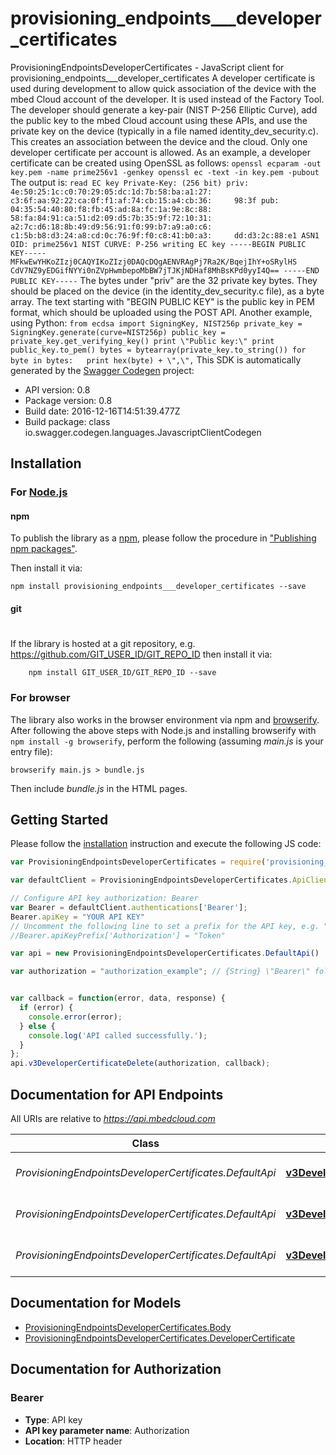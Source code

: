 # provisioning_endpoints___developer_certificates

ProvisioningEndpointsDeveloperCertificates - JavaScript client for provisioning_endpoints___developer_certificates
A developer certificate is used during development to allow quick association of the device with the mbed Cloud account of the developer. It is used instead of the Factory Tool.  The developer should generate a key-pair (NIST P-256 Elliptic Curve), add the public key to the mbed Cloud account using these APIs, and use the private key on the device (typically in a file named identity_dev_security.c). This creates an association between the device and the cloud.  Only one developer certificate per account is allowed.  As an example, a developer certificate can be created using OpenSSL as follows:  ``` openssl ecparam -out key.pem -name prime256v1 -genkey openssl ec -text -in key.pem -pubout ```  The output is:  ``` read EC key Private-Key: (256 bit) priv:     4e:50:25:1c:c0:70:29:05:dc:1d:7b:58:ba:a1:27:     c3:6f:aa:92:22:ca:0f:f1:af:74:cb:15:a4:cb:36:     98:3f pub:     04:35:54:40:80:f8:fb:45:ad:8a:fc:1a:9e:8c:88:     58:fa:84:91:ca:51:d2:09:d5:7b:35:9f:72:10:31:     a2:7c:d6:18:8b:49:d9:56:91:f0:99:b7:a9:a0:c6:     c1:5b:b8:d3:24:a8:cd:0c:76:9f:f0:c8:41:b0:a3:     dd:d3:2c:88:e1 ASN1 OID: prime256v1 NIST CURVE: P-256 writing EC key -----BEGIN PUBLIC KEY----- MFkwEwYHKoZIzj0CAQYIKoZIzj0DAQcDQgAENVRAgPj7Ra2K/BqejIhY+oSRylHS CdV7NZ9yEDGifNYYi0nZVpHwmbepoMbBW7jTJKjNDHaf8MhBsKPd0yyI4Q== -----END PUBLIC KEY----- ```  The bytes under \"priv\" are the 32 private key bytes. They should be placed on the device (in the identity_dev_security.c file), as a byte array.  The text starting with \"BEGIN PUBLIC KEY\" is the public key in PEM format, which should be uploaded using the POST API.  Another example, using Python:  ``` from ecdsa import SigningKey, NIST256p private_key = SigningKey.generate(curve=NIST256p) public_key = private_key.get_verifying_key() print \"Public key:\" print public_key.to_pem() bytes = bytearray(private_key.to_string()) for byte in bytes:   print hex(byte) + \",\", ``` 
This SDK is automatically generated by the [Swagger Codegen](https://github.com/swagger-api/swagger-codegen) project:

- API version: 0.8
- Package version: 0.8
- Build date: 2016-12-16T14:51:39.477Z
- Build package: class io.swagger.codegen.languages.JavascriptClientCodegen

## Installation

### For [Node.js](https://nodejs.org/)

#### npm

To publish the library as a [npm](https://www.npmjs.com/),
please follow the procedure in ["Publishing npm packages"](https://docs.npmjs.com/getting-started/publishing-npm-packages).

Then install it via:

```shell
npm install provisioning_endpoints___developer_certificates --save
```

#### git
#
If the library is hosted at a git repository, e.g.
https://github.com/GIT_USER_ID/GIT_REPO_ID
then install it via:

```shell
    npm install GIT_USER_ID/GIT_REPO_ID --save
```

### For browser

The library also works in the browser environment via npm and [browserify](http://browserify.org/). After following
the above steps with Node.js and installing browserify with `npm install -g browserify`,
perform the following (assuming *main.js* is your entry file):

```shell
browserify main.js > bundle.js
```

Then include *bundle.js* in the HTML pages.

## Getting Started

Please follow the [installation](#installation) instruction and execute the following JS code:

```javascript
var ProvisioningEndpointsDeveloperCertificates = require('provisioning_endpoints___developer_certificates');

var defaultClient = ProvisioningEndpointsDeveloperCertificates.ApiClient.instance;

// Configure API key authorization: Bearer
var Bearer = defaultClient.authentications['Bearer'];
Bearer.apiKey = "YOUR API KEY"
// Uncomment the following line to set a prefix for the API key, e.g. "Token" (defaults to null)
//Bearer.apiKeyPrefix['Authorization'] = "Token"

var api = new ProvisioningEndpointsDeveloperCertificates.DefaultApi()

var authorization = "authorization_example"; // {String} \"Bearer\" followed by the reference token or API key.


var callback = function(error, data, response) {
  if (error) {
    console.error(error);
  } else {
    console.log('API called successfully.');
  }
};
api.v3DeveloperCertificateDelete(authorization, callback);

```

## Documentation for API Endpoints

All URIs are relative to *https://api.mbedcloud.com*

Class | Method | HTTP request | Description
------------ | ------------- | ------------- | -------------
*ProvisioningEndpointsDeveloperCertificates.DefaultApi* | [**v3DeveloperCertificateDelete**](docs/DefaultApi.md#v3DeveloperCertificateDelete) | **DELETE** /v3/developer-certificate | 
*ProvisioningEndpointsDeveloperCertificates.DefaultApi* | [**v3DeveloperCertificateGet**](docs/DefaultApi.md#v3DeveloperCertificateGet) | **GET** /v3/developer-certificate | 
*ProvisioningEndpointsDeveloperCertificates.DefaultApi* | [**v3DeveloperCertificatePost**](docs/DefaultApi.md#v3DeveloperCertificatePost) | **POST** /v3/developer-certificate | 


## Documentation for Models

 - [ProvisioningEndpointsDeveloperCertificates.Body](docs/Body.md)
 - [ProvisioningEndpointsDeveloperCertificates.DeveloperCertificate](docs/DeveloperCertificate.md)


## Documentation for Authorization


### Bearer

- **Type**: API key
- **API key parameter name**: Authorization
- **Location**: HTTP header

